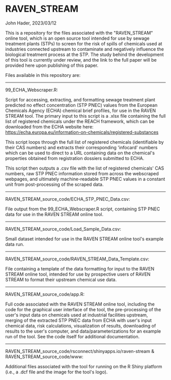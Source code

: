 # RAVEN_STREAM
John Hader, 2023/03/12

This is a repository for the files associated with the "RAVEN_STREAM" online tool, which is an open source tool intended for use by sewage treatment plants (STPs) to screen for the risk of spills of chemicals used at industries connected upstream to contaminate and negatively influence the biological treatment process at the STP. The study behind the development of this tool is currently under review, and the link to the full paper will be provided here upon publishing of this paper.

Files available in this repository are:

-----------------------

99_ECHA_Webscraper.R:

Script for accessing, extracting, and formatting sewage treatment plant predicted no effect concentration (STP PNEC) values from the European Chemicals Agency (ECHA) chemical brief profiles, for use in the RAVEN STREAM tool. The primary input to this script is a .xlsx file containing the full list of registered chemicals under the REACH framework, which can be downloaded from the ECHA website here: https://echa.europa.eu/information-on-chemicals/registered-substances

This script loops through the full list of registered chemicals (identifiable by their CAS numbers) and extracts their corresponding 'infocard' numbers which can be used to direct to a URL containing data on the chemical's properties obtained from registration dossiers submitted to ECHA.

This script then outputs a .csv file with the list of registered chemicals' CAS numbers, raw STP PNEC information stored from across the webscraped webpages, and ultimately machine-readable STP PNEC values in a constant unit from post-processing of the scraped data.

-----------------------

RAVEN_STREAM_source_code/ECHA_STP_PNEC_Data.csv:

File output from the 99_ECHA_Webscraper.R script, containing STP PNEC data for use in the RAVEN STREAM online tool.

-----------------------

RAVEN_STREAM_source_code/Load_Sample_Data.csv:

Small dataset intended for use in the RAVEN STREAM online tool's example data run.

-----------------------

RAVEN_STREAM_source_code/RAVEN_STREAM_Data_Template.csv:

File containing a template of the data formatting for input to the RAVEN STREAM online tool, intended for use by prospective users of RAVEN STREAM to format their upstream chemical use data.

-----------------------

RAVEN_STREAM_source_code/app.R:

Full code associated with the RAVEN STREAM online tool, including the code for the graphical user interface of the tool, the pre-processing of the user's input data on chemicals used at industrial facilities upstream, merging of the extracted STP PNEC data from ECHA with user's input chemical data, risk calculations, visualization of results, downloading of results to the user's computer, and data/parameterizations for an example run of the tool. See the code itself for additional documentation.

-----------------------

RAVEN_STREAM_source_code/rsconnect/shinyapps.io/raven-stream & RAVEN_STREAM_source_code/www:

Additional files associated with the tool for running on the R Shiny platform (i.e., a .dcf file and the image for the tool's logo).

